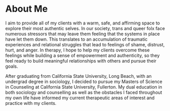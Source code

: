 # About Me

I aim to provide all of my clients with a warm, safe, and affirming space to explore their most authentic selves. In our society, trans and queer folx face numerous stressors that may leave them feeling that the systems in place have let them down. This translates to an accumulation of traumatic experiences and relational struggles that lead to feelings of shame, distrust, hurt, and anger. In therapy, I hope to help my clients overcome these feelings while building a sense of empowerment and authenticity, so they feel ready to build meaningful relationships with others and pursue their goals.

After graduating from California State University, Long Beach, with an undergrad degree in sociology, I decided to pursue my Masters of Science in Counseling at California State University, Fullerton. My dual education in both sociology and counselling as well as the obstacles I faced throughout my own life have informed my current therapeutic areas of interest and practice with my clients.